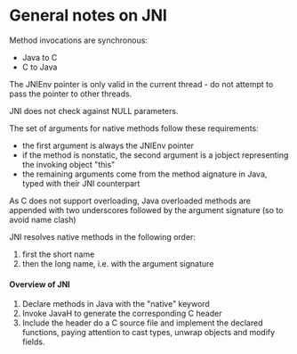 # General notes on JNI

Method invocations are synchronous:

* Java to C
* C to Java

The JNIEnv pointer is only valid in the current thread - do not attempt to pass the pointer to other threads.

JNI does not check against NULL parameters.

The set of arguments for native methods follow these requirements:

* the first argument is always the JNIEnv pointer
* if the method is nonstatic, the second argument is a jobject representing the invoking object "this"
* the remaining arguments come from the method aignature in Java, typed with their JNI counterpart

As C does not support overloading, Java overloaded methods are appended with two underscores followed by the argument signature \(so to avoid name clash\)

JNI resolves native methods in the following order:

1. first the short name
2. then the long name, i.e. with the argument signature

#### Overview of JNI

1. Declare methods in Java with the "native" keyword
2. Invoke JavaH to generate the corresponding C header
3. Include the header do a C source file and implement the declared functions, paying attention to cast types,  unwrap objects and modify fields.







